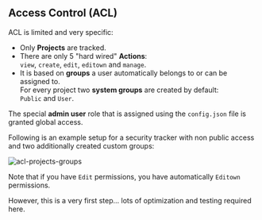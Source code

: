 ## Access Control (ACL)

ACL is limited and very specific:

* Only **Projects** are tracked.
* There are only 5 "hard wired" **Actions**:<br />`view`, `create`, `edit`, `editown` and `manage`.
* It is based on **groups** a user automatically belongs to or can be assigned to.<br />
For every project two **system groups** are created by default:<br />`Public` and `User`.

The special **admin user** role that is assigned using the `config.json` file is granted global access.

Following is an example setup for a security tracker with non public access and two additionally created custom groups:

![acl-projects-groups](https://cloud.githubusercontent.com/assets/33978/2562602/c5722320-b855-11e3-9157-640c8ec68bce.png)

Note that if you have `Edit` permissions, you have automatically `Editown` permissions.

However, this is a very first step... lots of optimization and testing required here.
